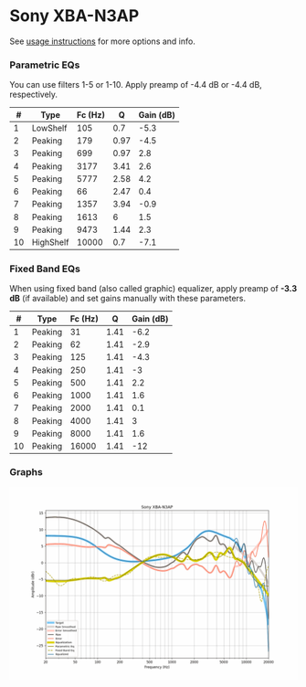 # Sony XBA-N3AP
See [usage instructions](https://github.com/jaakkopasanen/AutoEq#usage) for more options and info.

### Parametric EQs
You can use filters 1-5 or 1-10. Apply preamp of -4.4 dB or -4.4 dB, respectively.

|   # | Type      |   Fc (Hz) |    Q |   Gain (dB) |
|-----|-----------|-----------|------|-------------|
|   1 | LowShelf  |       105 | 0.7  |        -5.3 |
|   2 | Peaking   |       179 | 0.97 |        -4.5 |
|   3 | Peaking   |       699 | 0.97 |         2.8 |
|   4 | Peaking   |      3177 | 3.41 |         2.6 |
|   5 | Peaking   |      5777 | 2.58 |         4.2 |
|   6 | Peaking   |        66 | 2.47 |         0.4 |
|   7 | Peaking   |      1357 | 3.94 |        -0.9 |
|   8 | Peaking   |      1613 | 6    |         1.5 |
|   9 | Peaking   |      9473 | 1.44 |         2.3 |
|  10 | HighShelf |     10000 | 0.7  |        -7.1 |

### Fixed Band EQs
When using fixed band (also called graphic) equalizer, apply preamp of **-3.3 dB** (if available) and set gains manually with these parameters.

|   # | Type    |   Fc (Hz) |    Q |   Gain (dB) |
|-----|---------|-----------|------|-------------|
|   1 | Peaking |        31 | 1.41 |        -6.2 |
|   2 | Peaking |        62 | 1.41 |        -2.9 |
|   3 | Peaking |       125 | 1.41 |        -4.3 |
|   4 | Peaking |       250 | 1.41 |        -3   |
|   5 | Peaking |       500 | 1.41 |         2.2 |
|   6 | Peaking |      1000 | 1.41 |         1.6 |
|   7 | Peaking |      2000 | 1.41 |         0.1 |
|   8 | Peaking |      4000 | 1.41 |         3   |
|   9 | Peaking |      8000 | 1.41 |         1.6 |
|  10 | Peaking |     16000 | 1.41 |       -12   |

### Graphs
![](./Sony%20XBA-N3AP.png)
